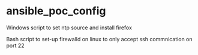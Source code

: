 # ansible_poc_config

Windows script to set ntp source and install firefox

Bash script to set-up firewalld on linux to only accept ssh commnication on port 22
